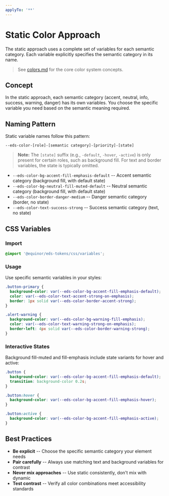 ```yaml
---
applyTo: '**'
---
```


# Static Color Approach

The static approach uses a complete set of variables for each semantic category. Each variable explicitly specifies the semantic category in its name.

> See [colors.md](./colors.md) for the core color system concepts.

## Concept

In the static approach, each semantic category (accent, neutral, info, success, warning, danger) has its own variables. You choose the specific variable you need based on the semantic meaning required.

## Naming Pattern

Static variable names follow this pattern:

```
--eds-color-[role]-[semantic category]-[priority]-[state]
```

> **Note:** The `[state]` suffix (e.g., `-default`, `-hover`, `-active`) is only present for certain roles, such as background fill. For text and border variables, the state is typically omitted.

- `--eds-color-bg-accent-fill-emphasis-default` -- Accent semantic category (background fill, with default state)
- `--eds-color-bg-neutral-fill-muted-default` -- Neutral semantic category (background fill, with default state)
- `--eds-color-border-danger-medium` -- Danger semantic category (border, no state)
- `--eds-color-text-success-strong` -- Success semantic category (text, no state)

## CSS Variables

### Import

```css
@import '@equinor/eds-tokens/css/variables';
```

### Usage

Use specific semantic variables in your styles:

```css
.button-primary {
  background-color: var(--eds-color-bg-accent-fill-emphasis-default);
  color: var(--eds-color-text-accent-strong-on-emphasis);
  border: 1px solid var(--eds-color-border-accent-strong);
}

.alert-warning {
  background-color: var(--eds-color-bg-warning-fill-emphasis);
  color: var(--eds-color-text-warning-strong-on-emphasis);
  border-left: 4px solid var(--eds-color-border-warning-strong);
}
```

### Interactive States

Background fill-muted and fill-emphasis include state variants for hover and active:

```css
.button {
  background-color: var(--eds-color-bg-accent-fill-emphasis-default);
  transition: background-color 0.2s;
}

.button:hover {
  background-color: var(--eds-color-bg-accent-fill-emphasis-hover);
}

.button:active {
  background-color: var(--eds-color-bg-accent-fill-emphasis-active);
}
```

## Best Practices

- **Be explicit** -- Choose the specific semantic category your element needs
- **Pair carefully** -- Always use matching text and background variables for contrast
- **Never mix approaches** -- Use static consistently, don't mix with dynamic
- **Test contrast** -- Verify all color combinations meet accessibility standards
